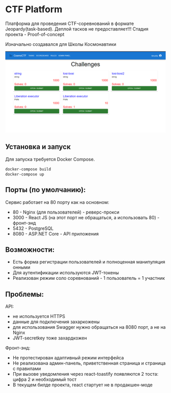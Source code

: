 # CTF Platform
Платформа для проведения CTF-соревнований в формате Jeopardy(task-based). Деплой тасков не предоставляет!!! 
Стадия проекта - Proof-of-concept

Изначально создавался для Школы Космонавтики
<!--Блок информации о репозитории в бейджах-->
![Logotype](./img/screenshot.png)
<!--Установка-->
## Установка и запуск
Для запуска требуется Docker Compose.

```
docker-compose build
docker-compose up
```
## Порты (по умолчанию):
Сервис работает на 80 порту как на основном:
* 80 - Nginx (для пользователей) - реверс-прокси
* 3000 - React JS (на этот порт не обращаться, а использовать 80) - фронт-энд
* 5432 - PostgreSQL 
* 8080 - ASP.NET Core - API приложения

## Возможности:
* Есть форма регистрации пользователей и полноценная манипуляция онными
* Для аутентификации используются JWT-токены
* Реализован режим соло соревнований - 1 пользователь = 1 участник

## Проблемы:
API:
* не используется HTTPS
* данные для подключения захаркожены
* для использования Swagger нужно обращаться на 8080 порт, а не на Nginx
* JWT-secretkey тоже захардкожен
  
Фронт-энд:
* Не протестирован адаптивный режим интерфейса
* Не реализована админ-панель, приветственная страница и страница с правилами
* При вызове уведомления через react-toastify появляются 2 тоста: цифра 2 и необходимый тост
* В текущем билде проекта, react стартует не в продакшен-моде
